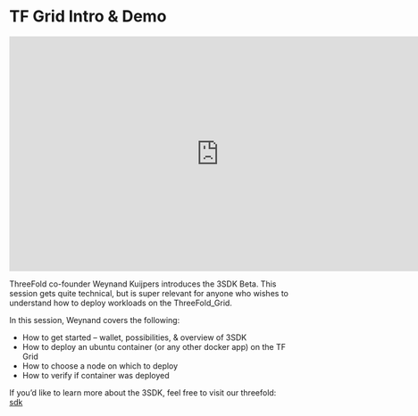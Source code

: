 # TF Grid Intro & Demo

<iframe width="750" height="421" src="https://www.youtube.com/embed/7m48_ERgxsg?start=25" frameborder="0" allow="accelerometer; autoplay; encrypted-media; gyroscope; picture-in-picture" allowfullscreen></iframe>

ThreeFold co-founder Weynand Kuijpers introduces the 3SDK Beta. This session gets quite technical, but is super relevant for anyone who wishes to understand how to deploy workloads on the ThreeFold_Grid.

In this session, Weynand covers the following:

- How to get started – wallet, possibilities, & overview of 3SDK
- How to deploy an ubuntu container (or any other docker app) on the TF Grid
- How to choose a node on which to deploy
- How to verify if container was deployed

If you’d like to learn more about the 3SDK, feel free to visit our threefold: [sdk](!@manual:manual3_home_new)